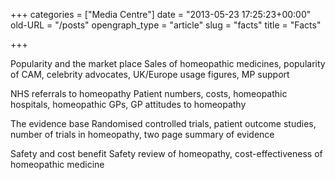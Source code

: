+++
categories = ["Media Centre"]
date = "2013-05-23 17:25:23+00:00"
old-URL = "/posts"
opengraph_type = "article"
slug = "facts"
title = "Facts"

+++

Popularity and the market place
Sales of homeopathic medicines, popularity of CAM, celebrity advocates, UK/Europe usage figures, MP support

NHS referrals to homeopathy
Patient numbers, costs, homeopathic hospitals, homeopathic GPs, GP attitudes to homeopathy

The evidence base
Randomised controlled trials, patient outcome studies, number of trials in homeopathy, two page summary of evidence

Safety and cost benefit
Safety review of homeopathy, cost-effectiveness of homeopathic medicine

